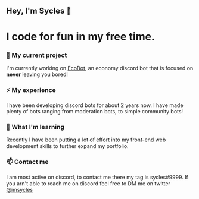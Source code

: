 ## Hey, I'm Sycles 👋
# I code for fun in my free time.

### 🔭 My current project

I'm currently working on [EcoBot](https://github.com/sycles/EcoBot), an economy discord bot that is focused on **never** leaving you bored!

### ⚡ My experience 
I have been developing discord bots for about 2 years now. I have made plenty of bots ranging from moderation bots, to simple community bots!

### 🌱 What I'm learning
Recently I have been putting a lot of effort into my front-end web development skills to further expand my portfolio.

### 📫 Contact me
I am most active on discord, to contact me there my tag is sycles#9999. If you arn't able to reach me on discord feel free to DM me on twitter [@imsycles](https://twitter.com/imsycles)
